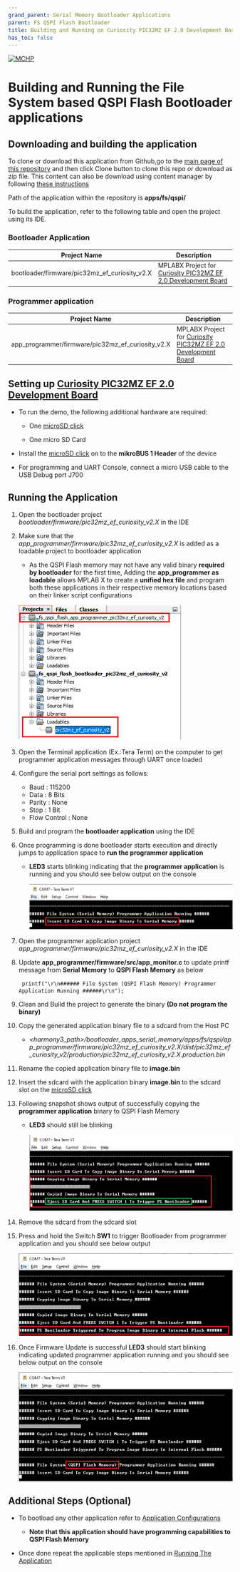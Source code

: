 ```yaml
---
grand_parent: Serial Memory Bootloader Applications
parent: FS QSPI Flash Bootloader
title: Building and Running on Curiosity PIC32MZ EF 2.0 Development Board
has_toc: false
---
```


[![MCHP](https://www.microchip.com/ResourcePackages/Microchip/assets/dist/images/logo.png)](https://www.microchip.com)

# Building and Running the File System based QSPI Flash Bootloader applications

## Downloading and building the application

To clone or download this application from Github,go to the [main page of this repository](https://github.com/Microchip-MPLAB-Harmony/bootloader_apps_serial_memory) and then click Clone button to clone this repo or download as zip file. This content can also be download using content manager by following [these instructions](https://github.com/Microchip-MPLAB-Harmony/contentmanager/wiki)

Path of the application within the repository is **apps/fs/qspi/**

To build the application, refer to the following table and open the project using its IDE.

### Bootloader Application

| Project Name      | Description                                    |
| ----------------- | ---------------------------------------------- |
| bootloader/firmware/pic32mz_ef_curiosity_v2.X    | MPLABX Project for [Curiosity PIC32MZ EF 2.0 Development Board](https://www.microchip.com/developmenttools/ProductDetails/DM320209)|


### Programmer application

| Project Name      | Description                                    |
| ----------------- | ---------------------------------------------- |
| app_programmer/firmware/pic32mz_ef_curiosity_v2.X    | MPLABX Project for [Curiosity PIC32MZ EF 2.0 Development Board](https://www.microchip.com/developmenttools/ProductDetails/DM320209)|


## Setting up [Curiosity PIC32MZ EF 2.0 Development Board](https://www.microchip.com/developmenttools/ProductDetails/DM320209)

- To run the demo, the following additional hardware are required:
    - One [microSD click](https://www.mikroe.com/microsd-click)

    - One micro SD Card

- Install the [microSD click](https://www.mikroe.com/microsd-click) on to the **mikroBUS 1 Header** of the device

- For programming and UART Console, connect a micro USB cable to the USB Debug port J700

## Running the Application

1. Open the bootloader project *bootloader/firmware/pic32mz_ef_curiosity_v2.X* in the IDE

2. Make sure that the *app_programmer/firmware/pic32mz_ef_curiosity_v2.X* is added as a loadable project to bootloader application
    - As the QSPI Flash memory may not have any valid binary **required by bootloader** for the first time, Adding the **app_programmer as loadable** allows MPLAB X to create a **unified hex file** and program both these applications in their respective memory locations based on their linker script configurations

    ![mplab_loadable_pic32mz_ef_curiosity_v2](./images/mplab_loadable_pic32mz_ef_curiosity_v2.png)

3. Open the Terminal application (Ex.:Tera Term) on the computer to get programmer application messages through UART once loaded
4. Configure the serial port settings as follows:
    - Baud : 115200
    - Data : 8 Bits
    - Parity : None
    - Stop : 1 Bit
    - Flow Control : None

5. Build and program the **bootloader application** using the IDE

6. Once programming is done bootloader starts execution and directly jumps to application space to **run the programmer application**
    - **LED3** starts blinking indicating that the **programmer application** is running and you should see below output on the console

        ![fs_serial_mem_console_bootup](./images/fs_serial_mem_console_bootup.png)

7. Open the programmer application project *app_programmer/firmware/pic32mz_ef_curiosity_v2.X* in the IDE

8. Update **app_programmer/firmware/src/app_monitor.c** to update printf message from **Serial Memory** to **QSPI Flash Memory** as below

        printf("\r\n###### File System (QSPI Flash Memory) Programmer Application Running ######\r\n");

9. Clean and Build the project to generate the binary **(Do not program the binary)**

10. Copy the generated application binary file to a sdcard from the Host PC
    - *\<harmony3_path\>/bootloader_apps_serial_memory/apps/fs/qspi/app_programmer/firmware/pic32mz_ef_curiosity_v2.X/dist/pic32mz_ef_curiosity_v2/production/pic32mz_ef_curiosity_v2.X.production.bin*

11. Rename the copied application binary file to **image.bin**

12. Insert the sdcard with the application binary **image.bin** to the sdcard slot on the [microSD click](https://www.mikroe.com/microsd-click)

13. Following snapshot shows output of successfully copying the **programmer application** binary to QSPI Flash Memory
    - **LED3** should still be blinking

        ![fs_serial_mem_console_copying_pic32mz](./images/fs_serial_mem_console_copying_pic32mz.png)

14. Remove the sdcard from the sdcard slot

15. Press and hold the Switch **SW1** to trigger Bootloader from programmer application and you should see below output

    ![fs_serial_mem_console_trigger_pic32mz](./images/fs_serial_mem_console_trigger_pic32mz.png)

11. Once Firmware Update is successful **LED3** should start blinking indicating updated programmer application running and you should see below output on the console

    ![fs_serial_mem_console_updated_pic32mz](./images/fs_serial_mem_console_updated_pic32mz.png)

## Additional Steps (Optional)
- To bootload any other application refer to [Application Configurations](../../../docs/readme_configure_application_pic32m.md)
    - **Note that this application should have programming capabilities to QSPI Flash Memory**

- Once done repeat the applicable steps mentioned in [Running The Application](#running-the-application)
